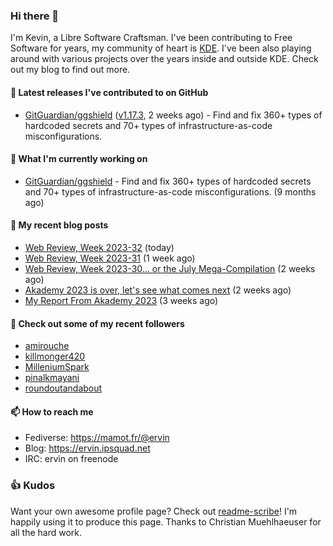 ### Hi there 👋

I'm Kevin, a Libre Software Craftsman. I've been contributing to Free Software for years,
my community of heart is [KDE](https://kde.org). I've been also playing around with various
projects over the years inside and outside KDE. Check out my blog to find out more.

#### 🔭 Latest releases I've contributed to on GitHub

- [GitGuardian/ggshield](https://github.com/GitGuardian/ggshield) ([v1.17.3](https://github.com/GitGuardian/ggshield/releases/tag/v1.17.3), 2 weeks ago) - Find and fix 360&#43; types of hardcoded secrets and 70&#43; types of infrastructure-as-code misconfigurations.

#### 🌱 What I'm currently working on

- [GitGuardian/ggshield](https://github.com/GitGuardian/ggshield) - Find and fix 360&#43; types of hardcoded secrets and 70&#43; types of infrastructure-as-code misconfigurations. (9 months ago)

#### 📜 My recent blog posts

- [Web Review, Week 2023-32](https://ervin.ipsquad.net/blog/2023/08/11/web-review-week-2023-32/) (today)
- [Web Review, Week 2023-31](https://ervin.ipsquad.net/blog/2023/08/04/web-review-week-2023-31/) (1 week ago)
- [Web Review, Week 2023-30... or the July Mega-Compilation](https://ervin.ipsquad.net/blog/2023/07/28/web-review-week-2023-30/) (2 weeks ago)
- [Akademy 2023 is over, let&#39;s see what comes next](https://ervin.ipsquad.net/blog/2023/07/22/akademy-2023-is-over-lets-see-what-comes-next/) (2 weeks ago)
- [My Report From Akademy 2023](https://ervin.ipsquad.net/blog/2023/07/17/report-from-akademy-2023/) (3 weeks ago)

#### 👯 Check out some of my recent followers

- [amirouche](https://github.com/amirouche)
- [killmonger420](https://github.com/killmonger420)
- [MilleniumSpark](https://github.com/MilleniumSpark)
- [pinalkmayani](https://github.com/pinalkmayani)
- [roundoutandabout](https://github.com/roundoutandabout)

#### 📫 How to reach me

- Fediverse: https://mamot.fr/@ervin
- Blog: https://ervin.ipsquad.net
- IRC: ervin on freenode

### 👍 Kudos

Want your own awesome profile page? Check out [readme-scribe](https://github.com/muesli/readme-scribe)!
I'm happily using it to produce this page. Thanks to Christian Muehlhaeuser for all the hard work.

